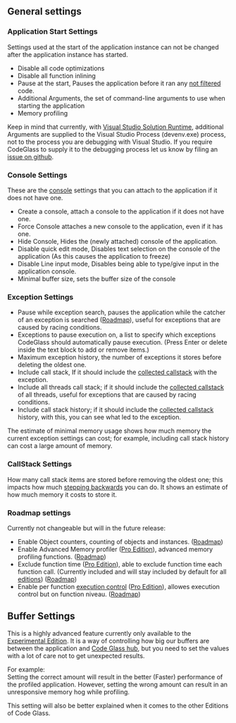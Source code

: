 ## General settings

### Application Start Settings
Settings used at the start of the application instance can not be changed after the application instance has started.

- Disable all code optimizations
- Disable all function inlining
- Pause at the start, Pauses the application before it ran any [not filtered](../../features/ProfilingDataFiltering) code.
- Additional Arguments, the set of command-line arguments to use when starting the application
- Memory profiling

Keep in mind that currently, with  [Visual Studio Solution Runtime]({{site.baseurl}}/docs/features/supportedruntimes#visual-studio-solution), additional Arguments are supplied to the Visual Studio Process (devenv.exe) process, not to the process you are debugging with Visual Studio.
If you require CodeGlass to supply it to the debugging process let us know by filing an [issue on github](({{site.baseurl}}/docs/pages/contact.md#github)).

### Console Settings
These are the [console]({{site.baseurl}}/docs/features/AttachConsole) settings that you can attach to the application if it does not have one.

- Create a console, attach a console to the application if it does not have one.
- Force Console attaches a new console to the application, even if it has one.
- Hide Console, Hides the (newly attached) console of the application.
- Disable quick edit mode, Disables text selection on the console of the application (As this causes the application to freeze)
- Disable Line input mode, Disables being able to type/give input in the application console.  
- Minimal buffer size, sets the buffer size of the console



### Exception Settings
- Pause while exception search, pauses the application while the catcher of an exception is searched ([Roadmap](../../Roadmap/AdvandedExceptionHandling)), useful for exceptions that are caused by racing conditions. 
- Exceptions to pause execution on, a list to specify which exceptions CodeGlass should automatically pause execution. (Press Enter or delete inside the text block to add or remove items.)
- Maximum exception history, the number of exceptions it stores before deleting the oldest one. 
- Include call stack, If it should include the [collected callstack]({{site.baseurl}}/docs/features/RealtimeDataCollection) with the exception.
- Include all threads call stack; if it should include the [collected callstack]({{site.baseurl}}/docs/features/RealtimeDataCollection) of all threads, useful for exceptions that are caused by racing conditions.
- Include call stack history; if it should include the  [collected callstack]({{site.baseurl}}/docs/features/RealtimeDataCollection) history, with this, you can see what led to the exception.
<!-- - Pop call stack queue; When enabled (Recommended), it pops all items in the stepping queue and unprocessed call stack items before including the callstack to ensure we have the complete callstack.  -->

The estimate of minimal memory usage shows how much memory the current exception settings can cost; for example, including call stack history can cost a large amount of memory.


### CallStack Settings
How many call stack items are stored before removing the oldest one; this impacts how much [stepping backwards](../../features/ApplicationInstanceStepping) you can do.
It shows an estimate of how much memory it costs to store it.


### Roadmap settings
Currently not changeable but will in the future release:
- Enable Object counters, counting of objects and instances. ([Roadmap](../../Roadmap/ObjectCounters))
- Enable Advanced Memory profiler ([Pro Edition](../../Editions/Pro)), advanced memory profiling functions. ([Roadmap](../../Roadmap/AdvancedMemoryProfiler))
- Exclude function time ([Pro Edition](../../Editions/Pro)), able to exclude function time each function call. (Currently included and will stay included by default for all [editions](../../Editions)) ([Roadmap](../../Roadmap/ExcludeFunctionTime))
- Enable per function [execution control](../../features/ApplicationInstanceExecutionControl) ([Pro Edition](../../Editions/Pro)), allowes execution control but on function niveau. ([Roadmap](../../Roadmap/PerFunctionAction))


## Buffer Settings
This is a highly advanced feature currently only available to the [Experimental Edition](../../Editions/Experimental). It is a way of controlling how big our buffers are between the application and [Code Glass hub](../../features/CodeGlassHub), but you need to set the values with a lot of care not to get unexpected results.

For example: <br/>
Setting the correct amount will result in the better (Faster) performance of the profiled application.
However, setting the wrong amount can result in an unresponsive memory hog while profiling.

This setting will also be better explained when it comes to the other Editions of Code Glass.